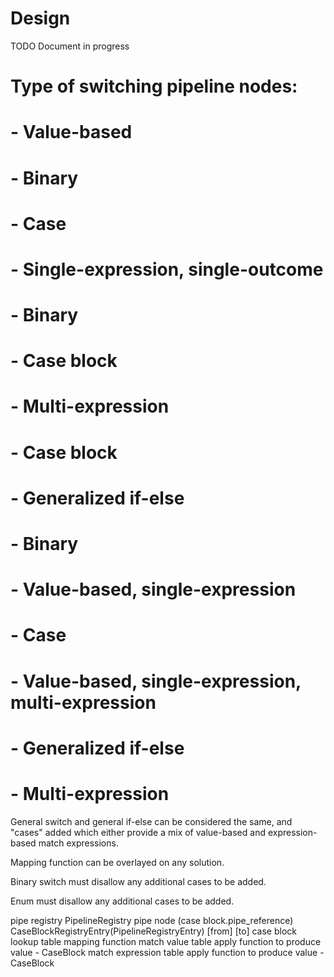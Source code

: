 # Design

TODO Document in progress

# Type of switching pipeline nodes:
# - Value-based
#   - Binary
#   - Case
# - Single-expression, single-outcome
#   - Binary
#   - Case block
# - Multi-expression
#   - Case block
#   - Generalized if-else

# - Binary
#   - Value-based, single-expression
# - Case
#   - Value-based, single-expression, multi-expression
# - Generalized if-else
#   - Multi-expression


General switch and general if-else can be considered the same, and "cases" added which either provide a mix of value-based and expression-based match expressions.

Mapping function can be overlayed on any solution.

Binary switch must disallow any additional cases to be added. 

Enum must disallow any additional cases to be added.


pipe registry PipelineRegistry
    pipe node (case block.pipe_reference) CaseBlockRegistryEntry(PipelineRegistryEntry)
        [from]
        [to]
        case block lookup table
            mapping function
            match value table
                apply function to produce value - CaseBlock
            match expression table
                apply function to produce value - CaseBlock

